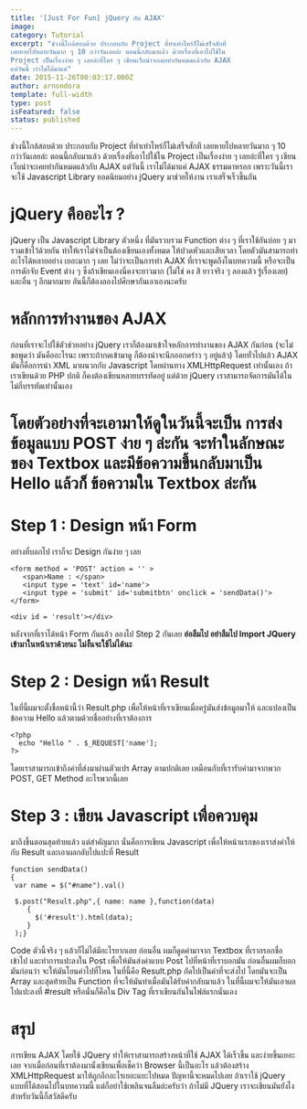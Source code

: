 ```yaml
---
title: '[Just For Fun] jQuery กับ AJAX'
image:
category: Tutorial
excerpt: "ช่วงนี้ใกล้สอบด้วย ประกอบกับ Project ที่ทำเท่าไหร่ก็ไม่เสร็จสักที
เลยหายไปหลายวันมาก ๆ 10 กว่าวันเลยล่ะ ตอนนี้กลับมาแล้ว ด้วยเรื่องที่เอาไปใช้ใน
Project เป็นเรื่องง่าย ๆ เลยล่ะที่ใคร ๆ เขียนเว็บน่าจะเคยทำกันหมดแล้วกับ AJAX
แต่วันนี้ เราไม่ได้มาแค่"
date: 2015-11-26T00:03:17.000Z
author: arnondora
template: full-width
type: post
isFeatured: false
status: published
---
```


ช่วงนี้ใกล้สอบด้วย ประกอบกับ Project ที่ทำเท่าไหร่ก็ไม่เสร็จสักที เลยหายไปหลายวันมาก ๆ 10 กว่าวันเลยล่ะ ตอนนี้กลับมาแล้ว ด้วยเรื่องที่เอาไปใช้ใน Project เป็นเรื่องง่าย ๆ เลยล่ะที่ใคร ๆ เขียนเว็บน่าจะเคยทำกันหมดแล้วกับ AJAX แต่วันนี้ เราไม่ได้มาแค่ AJAX ธรรมดาหรอก เพราะวันนี้เราจะใช้ Javascript Library ยอดนิยมอย่าง jQuery มาช่วยให้งาน เราเสร็จเร็วขึ้นกัน

# jQuery คืออะไร ?

jQuery เป็น Javascript Library ตัวหนึ่ง ที่มันรวบรวม Function ต่าง ๆ ที่เราใช้กันบ่อย ๆ มารวมเข้าไว้ด้วยกัน ทำให้เราไม่จำเป็นต้องเขียนเองทั้งหมด ให้ปวดหัวและเสียเวลา โดยตัวมันสามารถทำอะไรได้หลายอย่าง เยอะมาก ๆ เลย ไม่ว่าจะเป็นการทำ AJAX ที่เราจะพูดถึงในบทความนี้ หรือจะเป็น การดักจับ Event ต่าง ๆ ซึ่งถ้าเขียนเองนี่คงจะยาวมาก (ไม่ใช่ คง สิ ยาวจริง ๆ ลองแล้ว รู้เรื่องเลย) และอื่น ๆ อีกมากมาย อันนี้ก็ต้องลองไปศึกษากันเอาเองนะครับ

# หลักการทำงานของ AJAX

ก่อนที่เราจะไปใช้ตัวช่วยอย่าง jQuery เราก็ต้องมาเข้าใจหลักการทำงานของ AJAX กันก่อน (จะไม่ขอพูดว่า มันคืออะไรนะ เพราะถ้ากดเข้ามาดู ก็ต้องน่าจะนึกออกคร่าว ๆ อยู่แล้ว) โดยทั่วไปแล้ว AJAX มันก็คือการนำ XML มาผนวกกับ Javascript โดยผ่านทาง XMLHttpRequest เท่านั้นเอง ถ้าเราเขียนด้วย PHP ปกติ ก็คงต้องเขียนหลายบรรทัดอยู่ แต่ด้วย jQuery เราสามารถจัดการมันได้ในไม่กี่บรรทัดเท่านั้นเอง

# โดยตัวอย่างที่จะเอามาให้ดูในวันนี้จะเป็น การส่งข้อมูลแบบ POST ง่าย ๆ ล่ะกัน จะทำในลักษณะของ Textbox และมีข้อความขึ้นกลับมาเป็น Hello แล้วก็ ข้อความใน Textbox ล่ะกัน

# Step 1 : Design หน้า Form

อย่างที่บอกไป เราก็จะ Design กันง่าย ๆ เลย

```
<form method = 'POST' action = '' >
   <span>Name : </span>
   <input type = 'text' id='name'>
   <input type = 'submit' id='submitbtn' onclick = 'sendData()'>
</form>

<div id = 'result'></div>
```

หลังจากที่เราได้หน้า Form กันแล้ว ลองไป Step 2 กันเลย **อ่อลืมไป อย่าลืมไป Import JQuery เข้ามาในหน้าเราด้วยนะ ไม่งั้นจะใช้ไม่ได้นะ**

# Step 2 : Design หน้า Result

ในที่นี้ผมจะตั้งชื่อหน้านี้ว่า Result.php เพื่อให้หน้าที่เราเขียนเมื่อครู่มันส่งข้อมูลมาให้ และแปลงเป็นข้อความ Hello แล้วตามด้วยชื่ออย่างที่เราต้องการ

```
<?php
  echo "Hello " . $_REQUEST['name'];
?>
```

โดยเราสามารถเข้าถึงค่าที่ส่งมาผ่านตัวแปร Array ตามปกติเลย เหมือนกับที่เรารับค่ามาจากพวก POST, GET Method อะไรพวกนี้เลย

# Step 3 : เขียน Javascript เพื่อควบคุม

มาถึงขึ้นตอนสุดท้ายแล้ว แต่สำคัญมาก นั่นคือการเขียน Javascript เพื่อให้หน้าแรกของเราส่งค่าให้กับ Result และเอาผลกลับไปแปะที่ Result

```
function sendData()
{
 var name = $("#name").val()

 $.post("Result.php",{ name: name },function(data)
    {
      $('#result').html(data);
    }
 );}
```

Code ตัวนี้จริง ๆ แล้วก็ไม่ได้มีอะไรยากเลย ก่อนอื่น ผมก็ดูดค่ามาจาก Textbox ที่เรากรอกชื่อเข้าไป และทำการแปะลงใน Post เพื่อให้มันส่งค่าแบบ Post ไปที่หน้าที่เราบอกมัน ก่อนอื่นผมก็บอกมันก่อนว่า จะให้มันโยนค่าไปที่ไหน ในที่นี้คือ Result.php ถัดไปเป็นค่าที่จะส่งไป โดยมันจะเป็น Array และสุดท้ายเป็น Function ที่จะให้มันทำเมื่อมันได้รับค่ากลับมาแล้ว ในที่นี้ผมจะให้มันเอาผลไปแปะลงที่ #result หรือนั่นก็คือใน Div Tag ที่เราเขียนกันในไฟล์แรกนั่นเอง

# สรุป

การเขียน AJAX โดยใช้ JQuery ทำให้เราสามารถสร้างหน้าที่ใช้ AJAX ได้เร็วขึ้น และง่ายขึ้นเยอะเลย จากเมื่อก่อนที่เราต้องมานั่งเขียนเพื่อเช็คว่า Browser นี้เป็นอะไร แล้วต้องสร้าง XMLHttpRequest มาให้ถูกอีกอะไรเยอะแยะไปหมด ปัญหานี้จะหมดไปเลย ถ้าเราใช้ jQuery แบบที่ได้สอนไปในบทความนี้ แต่ก็อย่าใช้เพลินจนลืมล่ะครับว่า ถ้าไม่มี JQuery เราจะเขียนมันยังไง สำหรับวันนี้ก็สวัสดีครับ
